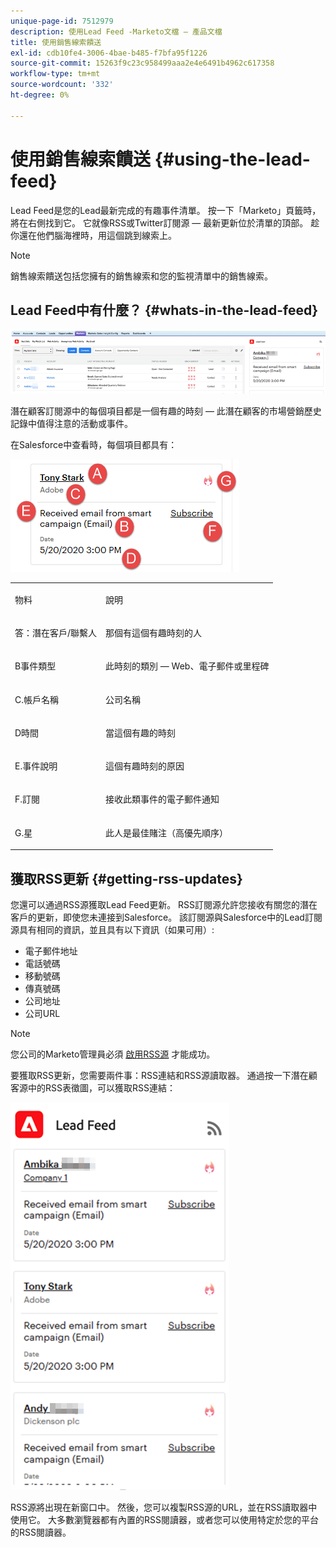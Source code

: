 ```yaml
---
unique-page-id: 7512979
description: 使用Lead Feed -Marketo文檔 — 產品文檔
title: 使用銷售線索饋送
exl-id: cdb10fe4-3006-4bae-b485-f7bfa95f1226
source-git-commit: 15263f9c23c958499aaa2e4e6491b4962c617358
workflow-type: tm+mt
source-wordcount: '332'
ht-degree: 0%

---
```


# 使用銷售線索饋送 {#using-the-lead-feed}

Lead Feed是您的Lead最新完成的有趣事件清單。 按一下「Marketo」頁籤時，將在右側找到它。 它就像RSS或Twitter訂閱源 — 最新更新位於清單的頂部。 趁你還在他們腦海裡時，用這個跳到線索上。

>[!NOTE]
>
>銷售線索饋送包括您擁有的銷售線索和您的監視清單中的銷售線索。

## Lead Feed中有什麼？ {#whats-in-the-lead-feed}

![](assets/using-the-lead-feed-1.png)

潛在顧客訂閱源中的每個項目都是一個有趣的時刻 — 此潛在顧客的市場營銷歷史記錄中值得注意的活動或事件。

在Salesforce中查看時，每個項目都具有：

![](assets/using-the-lead-feed-2.png)

<table> 
 <colgroup> 
  <col> 
  <col> 
 </colgroup> 
 <tbody> 
  <tr> 
   <td><p>物料</p></td> 
   <td><p>說明</p></td> 
  </tr> 
  <tr> 
   <td><p>答：潛在客戶/聯繫人</p></td> 
   <td><p>那個有這個有趣時刻的人</p></td> 
  </tr> 
  <tr> 
   <td><p>B事件類型</p></td> 
   <td><p>此時刻的類別 — Web、電子郵件或里程碑</p></td> 
  </tr> 
  <tr> 
   <td><p>C.帳戶名稱</p></td> 
   <td><p>公司名稱</p></td> 
  </tr> 
  <tr> 
   <td><p>D時間</p></td> 
   <td><p>當這個有趣的時刻</p></td> 
  </tr> 
  <tr> 
   <td><p>E.事件說明</p></td> 
   <td><p>這個有趣時刻的原因</p></td> 
  </tr> 
  <tr> 
   <td><p>F.訂閱</p></td> 
   <td><p>接收此類事件的電子郵件通知</p></td> 
  </tr> 
  <tr> 
   <td><p>G.星</p></td> 
   <td><p>此人是最佳賭注（高優先順序）</p></td> 
  </tr> 
 </tbody> 
</table>

## 獲取RSS更新 {#getting-rss-updates}

您還可以通過RSS源獲取Lead Feed更新。  RSS訂閱源允許您接收有關您的潛在客戶的更新，即使您未連接到Salesforce。 該訂閱源與Salesforce中的Lead訂閱源具有相同的資訊，並且具有以下資訊（如果可用）:

* 電子郵件地址
* 電話號碼
* 移動號碼
* 傳真號碼
* 公司地址
* 公司URL

>[!NOTE]
>
>您公司的Marketo管理員必須 [啟用RSS源](/help/marketo/product-docs/marketo-sales-insight/msi-for-salesforce/features/msi-configuration-tab/enable-rss-for-sales-insight.md) 才能成功。

要獲取RSS更新，您需要兩件事：RSS連結和RSS源讀取器。 通過按一下潛在顧客源中的RSS表徵圖，可以獲取RSS連結：

![](assets/using-the-lead-feed-3.png)

RSS源將出現在新窗口中。 然後，您可以複製RSS源的URL，並在RSS讀取器中使用它。 大多數瀏覽器都有內置的RSS閱讀器，或者您可以使用特定於您的平台的RSS閱讀器。
